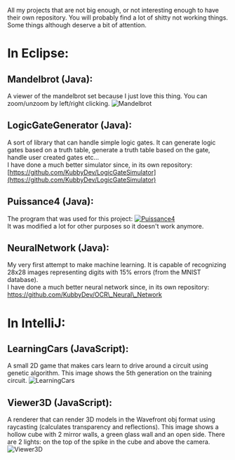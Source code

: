 All my projects that are not big enough, or not interesting enough to have their own repository.
You will probably find a lot of shitty not working things. Some things although deserve a bit of attention.

# In Eclipse:

## Mandelbrot (Java): 
A viewer of the mandelbrot set because I just love this thing. You can zoom/unzoom by left/right clicking.
![Mandelbrot](https://i.imgur.com/UQvlCEu.jpg)

## LogicGateGenerator (Java): 
A sort of library that can handle simple logic gates. It can generate logic gates based on a truth table, generate a truth table based on the gate, handle user created gates etc...  
I have done a much better simulator since, in its own repository: [https://github.com/KubbyDev/LogicGateSimulator](https://github.com/KubbyDev/LogicGateSimulator)

## Puissance4 (Java): 
The program that was used for this project:
[![Puissance4](https://i.ibb.co/2NBbK0b/https-i-ytimg-com-vi-Fhdys94-Y70-maxresdefault.jpg)](https://www.youtube.com/watch?v=-Fhdys94Y70 "Puissance4")  
It was modified a lot for other purposes so it doesn't work anymore.

## NeuralNetwork (Java): 
My very first attempt to make machine learning. It is capable of recognizing 28x28 images representing digits with 15% errors (from the MNIST database).  
I have done a much better neural network since, in its own repository: [https://github.com/KubbyDev/OCR\_Neural\_Network
](https://github.com/KubbyDev/OCR\_Neural\_Network)

# In IntelliJ:

## LearningCars (JavaScript): 
A small 2D game that makes cars learn to drive around a circuit using genetic algorithm. This image shows the 5th generation on the training circuit.
![LearningCars](https://i.imgur.com/Aoe64MN.jpg)

## Viewer3D (JavaScript): 
A renderer that can render 3D models in the Wavefront obj format using raycasting (calculates transparency and reflections). This image shows a hollow cube with 2 mirror walls, a green glass wall and an open side. There are 2 lights: on the top of the spike in the cube and above the camera.
![Viewer3D](https://i.imgur.com/IKxfEbv.jpg)
